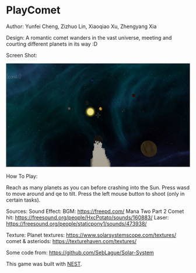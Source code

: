 # PlayComet

Author: Yunfei Cheng, Zizhuo Lin, Xiaoqiao Xu, Zhengyang Xia

Design: A romantic comet wanders in the vast universe, meeting and courting different planets in its way :D

Screen Shot:

![Screen Shot](screenshot.png)

How To Play:

Reach as many planets as you can before crashing into the Sun. Press wasd to move around and qe to tilt. Press the left mouse button to shoot (only in certain tasks).

Sources: 
Sound Effect:
BGM: https://freepd.com/ Mana Two Part 2
Comet hit: https://freesound.org/people/HxcPotato/sounds/160883/
Laser: https://freesound.org/people/staticpony1/sounds/473938/

Texture:
Planet textures: https://www.solarsystemscope.com/textures/
comet & asteriods: https://texturehaven.com/textures/

Some code from: https://github.com/SebLague/Solar-System

This game was built with [NEST](NEST.md).

